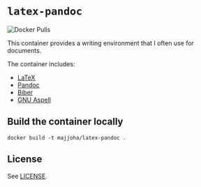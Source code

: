 # `latex-pandoc`
![Docker Pulls](https://img.shields.io/docker/pulls/majjoha/latex-pandoc.svg)

This container provides a writing environment that I often use for documents.

The container includes:
- [LaTeX](https://www.latex-project.org)
- [Pandoc](https://pandoc.org)
- [Biber](http://biblatex-biber.sourceforge.net)
- [GNU Aspell](http://aspell.net)

## Build the container locally
```
docker build -t majjoha/latex-pandoc .
```

## License
See [LICENSE](https://github.com/majjoha/containers/blob/master/LICENSE).
